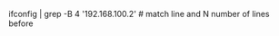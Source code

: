 ifconfig | grep -B 4 '192.168.100.2'                         # match line and N number of lines before
